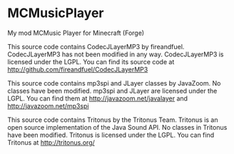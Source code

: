 # MCMusicPlayer
My mod MCMusic Player for Minecraft (Forge)

This source code contains CodecJLayerMP3 by fireandfuel.
CodecJLayerMP3 has not been modified in any way.
CodecJLayerMP3 is licensed under the LGPL. You can find its source code at http://github.com/fireandfuel/CodecJLayerMP3

This source code contains mp3spi and JLayer classes by JavaZoom.
No classes have been modified.
mp3spi and JLayer are licensed under the LGPL. You can find them at http://javazoom.net/javalayer and http://javazoom.net/mp3spi

This source code contains Tritonus by the Tritonus Team. Tritonus is an open source implementation of the Java Sound API.
No classes in Tritonus have been modified.
Tritonus is licensed under the LGPL. You can find Tritonus at http://tritonus.org/
